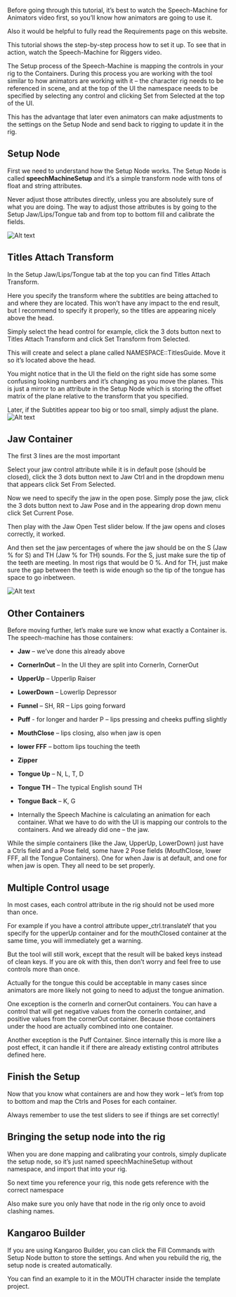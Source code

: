 
Before going through this tutorial, it’s best to watch the Speech-Machine for Animators video first, so you’ll know how animators are going to use it.


Also it would be helpful to fully read the Requirements page on this website.

This tutorial shows the step-by-step process how to set it up. To see that in action, watch the Speech-Machine for Riggers video.

The Setup process of the Speech-Machine is mapping the controls in your rig to the Containers. During this process you are working with the tool similar to how animators are working with it – the character rig needs to be referenced in scene, and at the top of the UI the namespace needs to be specified by selecting any control and clicking Set from Selected at the top of the UI.

This has the advantage that later even animators can make adjustments to the settings on the Setup Node and send back to rigging to update it in the rig.

## Setup Node
First we need to understand how the Setup Node works. The Setup Node is called __speechMachineSetup__ and it’s a simple transform node with tons of float and string attributes.

Never adjust those attributes directly, unless you are absolutely sure of what you are doing. The way to adjust those attributes is by going to the Setup Jaw/Lips/Tongue tab and from top to bottom fill and calibrate the fields.

![Alt text](images/setupNode.jpg)      


## Titles Attach Transform
In the Setup Jaw/Lips/Tongue tab at the top you can find Titles Attach Transform.


Here you specify the transform where the subtitles are being attached to and where they are located. This won’t have any impact to the end result, but I recommend to specify it properly, so the titles are appearing nicely above the head.

Simply select the head control for example, click the 3 dots button next to Titles Attach Transform and click Set Transform from Selected.

This will create and select a plane called NAMESPACE::TitlesGuide. Move it so it’s located above the head.

You might notice that in the UI the field on the right side has some some confusing looking numbers and it’s changing as you move the planes.
This is just a mirror to an attribute in the Setup Node which is storing the offset matrix of the plane relative to the transform that you specified.

Later, if the Subtitles appear too big or too small, simply adjust the plane.
![Alt text](images/tittlesAttachTransform.jpg)      

## Jaw Container
The first 3 lines are the most important


Select your jaw control attribute while it is in default pose (should be closed), click the 3 dots button next to Jaw Ctrl and in the dropdown menu that appears click Set From Selected.

Now we need to specify the jaw in the open pose. Simply pose the jaw, click the 3 dots button next to Jaw Pose and in the appearing drop down menu click Set Current Pose.

Then play with the Jaw Open Test slider below. If the jaw opens and closes correctly, it worked.

And then set the jaw percentages of where the jaw should be on the S (Jaw % for S) and TH (Jaw % for TH) sounds.
For the S, just make sure the tip of the teeth are meeting. In most rigs that would be 0 %. And for TH, just make sure the gap between the teeth is wide enough so the tip of the tongue has space to go inbetween.

![Alt text](images/jawContainer.jpg)      


## Other Containers
Before moving further, let’s make sure we know what exactly a Container is. The speech-machine has those containers:

- **Jaw** – we’ve done this already above
- **CornerInOut** – In the UI they are split into CornerIn, CornerOut
- **UpperUp** – Upperlip Raiser
- **LowerDown** – Lowerlip Depressor
- **Funnel** – SH, RR – Lips going forward
- **Puff** - for longer and harder P – lips pressing and cheeks puffing slightly
- **MouthClose** – lips closing, also when jaw is open
- **lower FFF** – bottom lips touching the teeth
- **Zipper**
- **Tongue Up** – N, L, T, D
- **Tongue TH** – The typical English sound TH
- **Tongue Back** – K, G

- Internally the Speech Machine is calculating an animation for each container. What we have to do with the UI is mapping our controls to the containers. And we already did one – the jaw.

While the simple containers (like the Jaw, UpperUp, LowerDown) just have a Ctrls field and a Pose field, some have 2 Pose fields (MouthClose, lower FFF, all the Tongue Containers). One for when Jaw is at default, and one for when jaw is open. They all need to be set properly.

## Multiple Control usage
In most cases, each control attribute in the rig should not be used more than once.

For example if you have a control attribute upper_ctrl.translateY that you specify for the upperUp container and for the mouthClosed container at the same time, you will immediately get a warning.

But the tool will still work, except that the result will be baked keys instead of clean keys. If you are ok with this, then don’t worry and feel free to use controls more than once.

Actually for the tongue this could be acceptable in many cases since animators are more likely not going to need to adjust the tongue animation.

One exception is the cornerIn and cornerOut containers. You can have a control that will get negative values from the cornerIn container, and positive values from the cornerOut container. Because those containers under the hood are actually combined into one container.

Another exception is the Puff Container. Since internally this is more like a post effect, it can handle it if there are already extisting control attributes defined here.

## Finish the Setup
Now that you know what containers are and how they work – let’s from top to bottom and map the Ctrls and Poses for each container.

Always remember to use the test sliders to see if things are set correctly!

## Bringing the setup node into the rig
When you are done mapping and calibrating your controls, simply duplicate the setup node, so it’s just named speechMachineSetup without namespace, and import that into your rig.

So next time you reference your rig, this node gets reference with the correct namespace

Also make sure you only have that node in the rig only once to avoid clashing names.

## Kangaroo Builder
If you are using Kangaroo Builder, you can click the Fill Commands with Setup Node button to store the settings. And when you rebuild the rig, the setup node is created automatically.

You can find an example to it in the MOUTH character inside the template project.